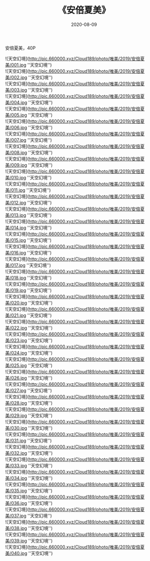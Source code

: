 ﻿---
layout: post
title:  《安倍夏美》
date:   2020-08-09
img: http://pic.660000.xyz/Cloud189/photo/唯美/2019/安倍夏美/000.jpg
categories: [美女, 清纯, 唯美]
---

安倍夏美，40P



![天空幻境](http://pic.660000.xyz/Cloud189/photo/唯美/2019/安倍夏美/001.jpg ''天空幻境'') <br>
![天空幻境](http://pic.660000.xyz/Cloud189/photo/唯美/2019/安倍夏美/002.jpg ''天空幻境'') <br>
![天空幻境](http://pic.660000.xyz/Cloud189/photo/唯美/2019/安倍夏美/003.jpg ''天空幻境'') <br>
![天空幻境](http://pic.660000.xyz/Cloud189/photo/唯美/2019/安倍夏美/004.jpg ''天空幻境'') <br>
![天空幻境](http://pic.660000.xyz/Cloud189/photo/唯美/2019/安倍夏美/005.jpg ''天空幻境'') <br>
![天空幻境](http://pic.660000.xyz/Cloud189/photo/唯美/2019/安倍夏美/006.jpg ''天空幻境'') <br>
![天空幻境](http://pic.660000.xyz/Cloud189/photo/唯美/2019/安倍夏美/007.jpg ''天空幻境'') <br>
![天空幻境](http://pic.660000.xyz/Cloud189/photo/唯美/2019/安倍夏美/008.jpg ''天空幻境'') <br>
![天空幻境](http://pic.660000.xyz/Cloud189/photo/唯美/2019/安倍夏美/009.jpg ''天空幻境'') <br>
![天空幻境](http://pic.660000.xyz/Cloud189/photo/唯美/2019/安倍夏美/010.jpg ''天空幻境'') <br>
![天空幻境](http://pic.660000.xyz/Cloud189/photo/唯美/2019/安倍夏美/011.jpg ''天空幻境'') <br>
![天空幻境](http://pic.660000.xyz/Cloud189/photo/唯美/2019/安倍夏美/012.jpg ''天空幻境'') <br>
![天空幻境](http://pic.660000.xyz/Cloud189/photo/唯美/2019/安倍夏美/013.jpg ''天空幻境'') <br>
![天空幻境](http://pic.660000.xyz/Cloud189/photo/唯美/2019/安倍夏美/014.jpg ''天空幻境'') <br>
![天空幻境](http://pic.660000.xyz/Cloud189/photo/唯美/2019/安倍夏美/015.jpg ''天空幻境'') <br>
![天空幻境](http://pic.660000.xyz/Cloud189/photo/唯美/2019/安倍夏美/016.jpg ''天空幻境'') <br>
![天空幻境](http://pic.660000.xyz/Cloud189/photo/唯美/2019/安倍夏美/017.jpg ''天空幻境'') <br>
![天空幻境](http://pic.660000.xyz/Cloud189/photo/唯美/2019/安倍夏美/018.jpg ''天空幻境'') <br>
![天空幻境](http://pic.660000.xyz/Cloud189/photo/唯美/2019/安倍夏美/019.jpg ''天空幻境'') <br>
![天空幻境](http://pic.660000.xyz/Cloud189/photo/唯美/2019/安倍夏美/020.jpg ''天空幻境'') <br>
![天空幻境](http://pic.660000.xyz/Cloud189/photo/唯美/2019/安倍夏美/021.jpg ''天空幻境'') <br>
![天空幻境](http://pic.660000.xyz/Cloud189/photo/唯美/2019/安倍夏美/022.jpg ''天空幻境'') <br>
![天空幻境](http://pic.660000.xyz/Cloud189/photo/唯美/2019/安倍夏美/023.jpg ''天空幻境'') <br>
![天空幻境](http://pic.660000.xyz/Cloud189/photo/唯美/2019/安倍夏美/024.jpg ''天空幻境'') <br>
![天空幻境](http://pic.660000.xyz/Cloud189/photo/唯美/2019/安倍夏美/025.jpg ''天空幻境'') <br>
![天空幻境](http://pic.660000.xyz/Cloud189/photo/唯美/2019/安倍夏美/026.jpg ''天空幻境'') <br>
![天空幻境](http://pic.660000.xyz/Cloud189/photo/唯美/2019/安倍夏美/027.jpg ''天空幻境'') <br>
![天空幻境](http://pic.660000.xyz/Cloud189/photo/唯美/2019/安倍夏美/028.jpg ''天空幻境'') <br>
![天空幻境](http://pic.660000.xyz/Cloud189/photo/唯美/2019/安倍夏美/029.jpg ''天空幻境'') <br>
![天空幻境](http://pic.660000.xyz/Cloud189/photo/唯美/2019/安倍夏美/030.jpg ''天空幻境'') <br>
![天空幻境](http://pic.660000.xyz/Cloud189/photo/唯美/2019/安倍夏美/031.jpg ''天空幻境'') <br>
![天空幻境](http://pic.660000.xyz/Cloud189/photo/唯美/2019/安倍夏美/032.jpg ''天空幻境'') <br>
![天空幻境](http://pic.660000.xyz/Cloud189/photo/唯美/2019/安倍夏美/033.jpg ''天空幻境'') <br>
![天空幻境](http://pic.660000.xyz/Cloud189/photo/唯美/2019/安倍夏美/034.jpg ''天空幻境'') <br>
![天空幻境](http://pic.660000.xyz/Cloud189/photo/唯美/2019/安倍夏美/035.jpg ''天空幻境'') <br>
![天空幻境](http://pic.660000.xyz/Cloud189/photo/唯美/2019/安倍夏美/036.jpg ''天空幻境'') <br>
![天空幻境](http://pic.660000.xyz/Cloud189/photo/唯美/2019/安倍夏美/037.jpg ''天空幻境'') <br>
![天空幻境](http://pic.660000.xyz/Cloud189/photo/唯美/2019/安倍夏美/038.jpg ''天空幻境'') <br>
![天空幻境](http://pic.660000.xyz/Cloud189/photo/唯美/2019/安倍夏美/039.jpg ''天空幻境'') <br>
![天空幻境](http://pic.660000.xyz/Cloud189/photo/唯美/2019/安倍夏美/040.jpg ''天空幻境'') <br>